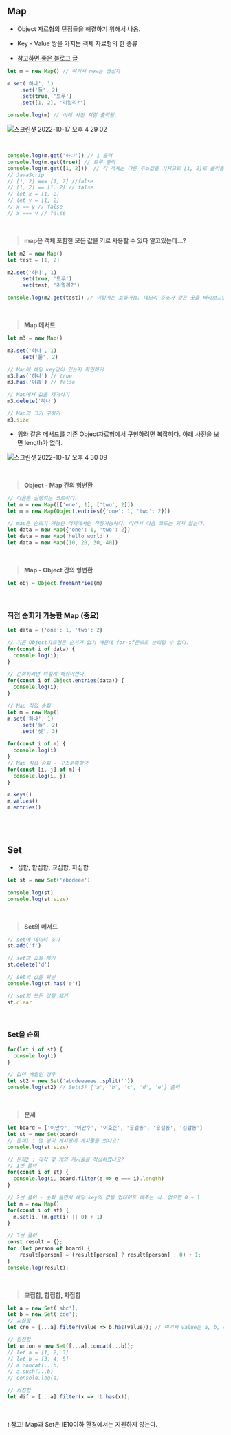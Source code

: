 ## Map 

- Object 자료형의 단점들을 해결하기 위해서 나옴.

- Key - Value 쌍을 가지는 객체 자료형의 한 종류

- [참고하면 좋은 블로그 글](https://shanepark.tistory.com/220)

```javascript
let m = new Map() // 여기서 new는 생성자

m.set('하나', 1)
    .set('둘', 2)
    .set(true, '트루')
    .set([1, 2], '리얼리?')

console.log(m) // 아래 사진 처럼 출력됨.
```
![스크린샷 2022-10-17 오후 4 29 02](https://user-images.githubusercontent.com/58455479/196115112-144f5d18-0f6a-41fa-bb26-007ddbe4e8d6.png)


<br>

```javascript
console.log(m.get('하나')) // 1 출력
console.log(m.get(true)) // 트루 출력
console.log(m.get([1, 2]))  // 각 객체는 다른 주소값을 가지므로 [1, 2]로 불러올 수 없다.
// JavaScrip
// [1, 2] === [1, 2] //false
// [1, 2] == [1, 2] // false
// let x = [1, 2]
// let y = [1, 2]
// x == y // false
// x === y // false
```

<br>

> **map은 객체 포함한 모든 값을 키로 사용할 수 있다 알고있는데...?**

```javascript
let m2 = new Map()
let test = [1, 2]

m2.set('하나', 1)
    .set(true, '트루')
    .set(test, '리얼리?') 

console.log(m2.get(test)) // 이렇게는 호출가능. 메모리 주소가 같은 곳을 바라보고있기 때문.
```

<br>

> **Map 메서드**

```javascript
let m3 = new Map()

m3.set('하나', 1)
    .set('둘', 2)

// Map에 해당 key값이 있는지 확인하기
m3.has('하나') // true
m3.has('아홉') // false

// Map에서 값을 제거하기
m3.delete('하나')

// Map의 크기 구하기
m3.size
```

- 위와 같은 메서드를 기존 Object자료형에서 구현하려면 복잡하다. 아래 사진을 보면 length가 없다.

![스크린샷 2022-10-17 오후 4 30 09](https://user-images.githubusercontent.com/58455479/196115299-343780c7-0b27-409b-9f20-ef88cc0f7a2c.png)

<br>

> **Object - Map 간의 형변환**

```javascript
// 다음은 실행되는 코드이다.
let m = new Map([['one', 1], ['two', 2]])
let m = new Map(Object.entries({'one': 1, 'two': 2}))

// map은 순회가 가능한 객체에서만 작동가능하다. 따라서 다음 코드는 되지 않는다.
let data = new Map({'one': 1, 'two': 2})
let data = new Map('hello world')
let data = new Map([10, 20, 30, 40]) 
```

<br>

> **Map - Object 간의 형변환**

```javascript
let obj = Object.fromEntries(m)
```

<br>

### 직접 순회가 가능한 Map (중요)

```javascript
let data = {'one': 1, 'two': 2}

// 기존 Object자료형은 순서가 없기 때문에 for-of문으로 순회할 수 없다.
for(const i of data) {
  console.log(i);
}

// 순회하려면 이렇게 해줘야한다.
for(const i of Object.entries(data)) {
  console.log(i);
}

// Map 직접 순회
let m = new Map()
m.set('하나', 1)
    .set('둘', 2)
    .set('셋', 3)

for(const i of m) {
  console.log(i)
}
// Map 직접 순회 - 구조분해할당
for(const [i, j] of m) {
  console.log(i, j)
}

m.keys()
m.values()
m.entries()
```

<br><br>

## Set

- 집합, 합집합, 교집합, 차집합

```javascript
let st = new Set('abcdeee')

console.log(st)
console.log(st.size)
```

<br>

> **Set의 메서드**

```javascript
// set에 데이터 추가
st.add('f')

// set의 값을 제거
st.delete('d')

// set의 값을 확인
console.log(st.has('e'))

// set의 모든 값을 제거
st.clear
```

<br>

### Set을 순회

```javascript
for(let i of st) {
  console.log(i)
}

// 값이 배열인 경우
let st2 = new Set('abcdeeeeee'.split(''))
console.log(st2) // Set(5) {'a', 'b', 'c', 'd', 'e'} 출력
```

<br>

> **문제**

```javascript
let board = ['이만수', '이만수', '이호준', '홍길동', '홍길동', '김갑동']
let st = new Set(board)
// 문제1 : 몇 명이 게시판에 게시물을 썼나요?
console.log(st.size)

// 문제2 : 각각 몇 개의 게시물을 작성하였나요?
// 1번 풀이
for(const i of st) {
  console.log(i, board.filter(e => e === i).length)
}

// 2번 풀이 - 순회 돌면서 해당 key의 값을 업데이트 해주는 식. 없으면 0 + 1
let m = new Map()
for(const i of st) {
  m.set(i, (m.get(i) || 0) + 1)
}

// 3번 풀이
const result = {};
for (let person of board) {
    result[person] = (result[person] ? result[person] : 0) + 1;
}
console.log(result);
```

<br>

> **교집합, 합집합, 차집합**

```javascript
let a = new Set('abc');
let b = new Set('cde');
// 교집합
let cro = [...a].filter(value => b.has(value)); // 여기서 value는 a, b, c

// 합집합
let union = new Set([...a].concat(...b));
// let a = [1, 2, 3]
// let b = [3, 4, 5]
// a.concat(...b)
// a.push(...b)
// console.log(a)

// 차집합
let dif = [...a].filter(x => !b.has(x));
```

<br>

❗️ 참고! Map과 Set은 IE10이하 환경에서는 지원하지 않는다.
